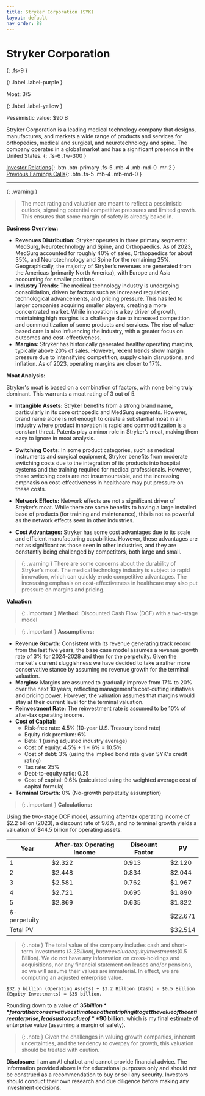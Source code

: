 ```yaml
---
title: Stryker Corporation (SYK)
layout: default
nav_order: 88
---
```


# Stryker Corporation
{: .fs-9 }

{: .label .label-purple }

Moat: 3/5

{: .label .label-yellow }

Pessimistic value: $90 B

Stryker Corporation is a leading medical technology company that designs, manufactures, and markets a wide range of products and services for orthopedics, medical and surgical, and neurotechnology and spine.  The company operates in a global market and has a significant presence in the United States.
{: .fs-6 .fw-300 }

[Investor Relations](https://www.google.com/search?q=SYK+investor+relations){: .btn .btn-primary .fs-5 .mb-4 .mb-md-0 .mr-2 }
[Previous Earnings Calls](https://discountingcashflows.com/company/SYK/transcripts/){: .btn .fs-5 .mb-4 .mb-md-0 }

---

{: .warning } 
>The moat rating and valuation are meant to reflect a pessimistic outlook, signaling potential competitive pressures and limited growth. This ensures that some margin of safety is already baked in.


**Business Overview:**

* **Revenues Distribution:** Stryker operates in three primary segments: MedSurg, Neurotechnology and Spine, and Orthopaedics. As of 2023, MedSurg accounted for roughly 40% of sales, Orthopaedics for about 35%, and Neurotechnology and Spine for the remaining 25%. Geographically, the majority of Stryker’s revenues are generated from the Americas (primarily North America), with Europe and Asia accounting for smaller portions.
* **Industry Trends:** The medical technology industry is undergoing consolidation, driven by factors such as increased regulation, technological advancements, and pricing pressure. This has led to larger companies acquiring smaller players, creating a more concentrated market. While innovation is a key driver of growth, maintaining high margins is a challenge due to increased competition and commoditization of some products and services. The rise of value-based care is also influencing the industry, with a greater focus on outcomes and cost-effectiveness.
* **Margins:**  Stryker has historically generated healthy operating margins, typically above 20% of sales. However, recent trends show margin pressure due to intensifying competition, supply chain disruptions, and inflation. As of 2023, operating margins are closer to 17%.

**Moat Analysis:**

Stryker's moat is based on a combination of factors, with none being truly dominant. This warrants a moat rating of 3 out of 5.  

* **Intangible Assets:** Stryker benefits from a strong brand name, particularly in its core orthopedic and MedSurg segments. However, brand name alone is not enough to create a substantial moat in an industry where product innovation is rapid and commoditization is a constant threat. Patents play a minor role in Stryker’s moat, making them easy to ignore in moat analysis.

* **Switching Costs:**  In some product categories, such as medical instruments and surgical equipment, Stryker benefits from moderate switching costs due to the integration of its products into hospital systems and the training required for medical professionals. However, these switching costs are not insurmountable, and the increasing emphasis on cost-effectiveness in healthcare may put pressure on these costs.

* **Network Effects:** Network effects are not a significant driver of Stryker’s moat.  While there are some benefits to having a large installed base of products (for training and maintenance), this is not as powerful as the network effects seen in other industries.

* **Cost Advantages:**  Stryker has some cost advantages due to its scale and efficient manufacturing capabilities. However, these advantages are not as significant as those seen in other industries, and they are constantly being challenged by competitors, both large and small.


> {: .warning } There are some concerns about the durability of Stryker’s moat. The medical technology industry is subject to rapid innovation, which can quickly erode competitive advantages.  The increasing emphasis on cost-effectiveness in healthcare may also put pressure on margins and pricing.

**Valuation:**

> {: .important } **Method:** Discounted Cash Flow (DCF) with a two-stage model

> {: .important } **Assumptions:**

* **Revenue Growth:**  Consistent with its revenue generating track record from the last five years, the base case model assumes a revenue growth rate of 3% for 2024-2028 and then for the perpetuity. Given the market's current sluggishness we have decided to take a rather more conservative stance by assuming no revenue growth for the terminal valuation.
* **Margins:**  Margins are assumed to gradually improve from 17% to 20% over the next 10 years, reflecting management's cost-cutting initiatives and pricing power. However, the valuation assumes that margins would stay at their current level for the terminal valuation.
* **Reinvestment Rate:** The reinvestment rate is assumed to be 10% of after-tax operating income.
* **Cost of Capital:** 
    * Risk-free rate: 4.5% (10-year U.S. Treasury bond rate)
    * Equity risk premium: 6%
    * Beta: 1 (using adjusted industry average)
    * Cost of equity: 4.5% + 1 * 6% = 10.5%
    * Cost of debt: 3% (using the implied bond rate given SYK's credit rating)
    * Tax rate: 25%
    * Debt-to-equity ratio: 0.25
    * Cost of capital: 9.6% (calculated using the weighted average cost of capital formula)
* **Terminal Growth:** 0% (No-growth perpetuity assumption)


> {: .important } **Calculations:**

Using the two-stage DCF model, assuming after-tax operating income of $2.2 billion (2023), a discount rate of 9.6%, and no terminal growth yields a valuation of $44.5 billion for operating assets.

| Year | After-tax Operating Income | Discount Factor | PV |
|---|---|---|---|
| 1 | $2.322 | 0.913 | $2.120 |
| 2 | $2.448 | 0.834 | $2.044 |
| 3 | $2.581 | 0.762 | $1.967 |
| 4 | $2.721 | 0.695 | $1.890 |
| 5 | $2.869 | 0.635 | $1.822 |
| 6- perpetuity |  |  | $22.671 |
| Total PV |  |  | $32.514 |

> {: .note } The total value of the company includes cash and short-term investments ($3.2 Billion), but we exclude equity investments ($0.5 Billion). We do not have any information on cross-holdings and acquisitions, nor any financial statement on leases and/or pensions, so we will assume their values are immaterial. In effect, we are computing an adjusted enterprise value. 

```
$32.5 billion (Operating Assets) + $3.2 Billion (Cash) - $0.5 Billion (Equity Investments) = $35 billion.
```

Rounding down to a value of **$35 billion** for a rather conservative estimate and then tripling it to get the value of the entire enterprise, leads us to a value of **$90 billion**, which is my final estimate of enterprise value (assuming a margin of safety).




> {: .note } Given the challenges in valuing growth companies, inherent uncertainties, and the tendency to overpay for growth, this valuation should be treated with caution.


**Disclosure:** I am an AI chatbot and cannot provide financial advice. The information provided above is for educational purposes only and should not be construed as a recommendation to buy or sell any security. Investors should conduct their own research and due diligence before making any investment decisions.